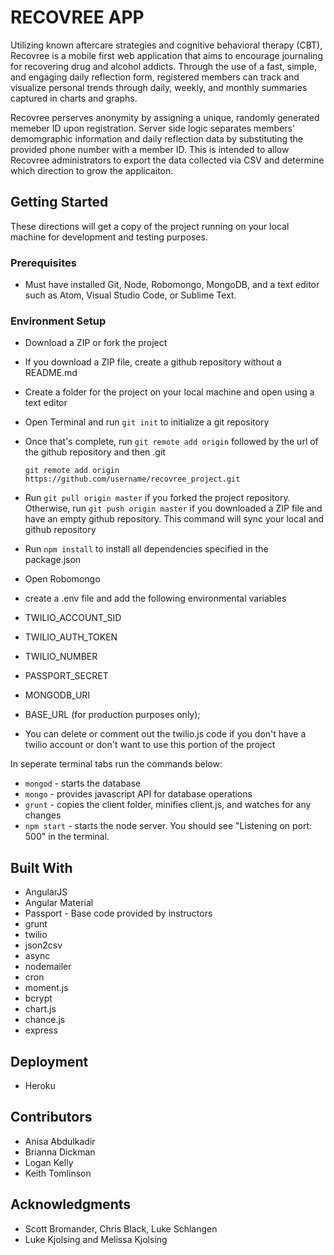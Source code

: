 # RECOVREE APP

Utilizing known aftercare strategies and cognitive behavioral therapy (CBT), Recovree is a mobile first web application that aims to encourage journaling for recovering drug and alcohol addicts. Through the use of a fast, simple, and engaging daily  reflection form, registered members can track and visualize personal trends through daily, weekly, and monthly summaries captured in charts and graphs. 

Recovree perserves anonymity by assigning a unique, randomly generated memeber ID upon registration. Server side logic separates members' demomgraphic information and daily reflection data by substituting the provided phone number with a member ID. This is intended to allow Recovree administrators to export the data collected via CSV and determine which direction to grow the applicaiton. 

## Getting Started 
These directions will get a copy of the project running on your local machine for development and testing purposes. 

### Prerequisites 
* Must have installed Git, Node, Robomongo, MongoDB, and a text editor such as Atom, Visual Studio Code, or Sublime Text. 

### Environment Setup
* Download a ZIP or fork the project
* If you download a ZIP file, create a github repository without a README.md
* Create a folder for the project on your local machine and open using a text editor
* Open Terminal and run `git init` to initialize a git repository
* Once that's complete, run `git remote add origin` followed by the url of the github repository and then .git
   ```
   git remote add origin https://github.com/username/recovree_project.git
   ```
 * Run `git pull origin master` if you forked the project repository. Otherwise, run `git push origin master` if you downloaded a ZIP file and have an empty github repository. This command will sync your local and github repository
 * Run `npm install` to install all dependencies specified in the package.json
 * Open Robomongo
 
* create a .env file and add the following environmental variables 
- TWILIO_ACCOUNT_SID 
- TWILIO_AUTH_TOKEN 
- TWILIO_NUMBER 
- PASSPORT_SECRET
- MONGODB_URI
- BASE_URL (for production purposes only);

- You can delete or comment out the twilio.js code if you don't have a twilio account or don't want to use this portion of the project


In seperate terminal tabs run the commands below:
* `mongod` - starts the database
* `mongo` - provides javascript API for database operations
* `grunt` - copies the client folder, minifies client.js, and watches for any changes
* `npm start` - starts the node server. You should see "Listening on port: 500" in the terminal. 


## Built With
* AngularJS 
* Angular Material
* Passport - Base code provided by instructors
* grunt
* twilio
* json2csv
* async
* nodemailer
* cron
* moment.js
* bcrypt
* chart.js
* chance.js
* express

## Deployment
* Heroku

## Contributors
* Anisa Abdulkadir
* Brianna Dickman
* Logan Kelly
* Keith Tomlinson


## Acknowledgments
* Scott Bromander, Chris Black, Luke Schlangen
* Luke Kjolsing and Melissa Kjolsing

